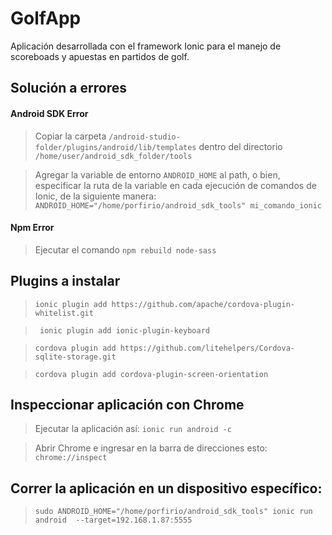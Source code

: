 # GolfApp

Aplicación desarrollada con el framework Ionic para el manejo de scoreboads y
apuestas en partidos de golf.

## Solución a errores

#### Android SDK Error

> Copiar la carpeta ```/android-studio-folder/plugins/android/lib/templates```
dentro del directorio ```/home/user/android_sdk_folder/tools```

> Agregar la variable de entorno ```ANDROID_HOME``` al 
path, o bien, especificar la ruta de la variable en cada ejecución de comandos
 de Ionic, de la siguiente manera:
```ANDROID_HOME="/home/porfirio/android_sdk_tools" mi_comando_ionic```

#### Npm Error

> Ejecutar el comando ```npm rebuild node-sass```

## Plugins a instalar

> ```ionic plugin add https://github.com/apache/cordova-plugin-whitelist.git```

> ``` ionic plugin add ionic-plugin-keyboard```

> ```cordova plugin add https://github.com/litehelpers/Cordova-sqlite-storage.git```

> ```cordova plugin add cordova-plugin-screen-orientation```

## Inspeccionar aplicación con Chrome

> Ejecutar la aplicación así: ```ionic run android -c```

> Abrir Chrome e ingresar en la barra de direcciones esto: 
```chrome://inspect```

## Correr la aplicación en un dispositivo específico:

> ```sudo ANDROID_HOME="/home/porfirio/android_sdk_tools" ionic run android  --target=192.168.1.87:5555```